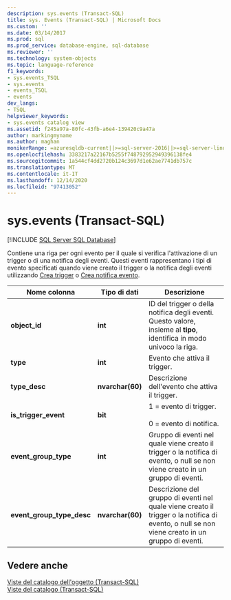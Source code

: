```yaml
---
description: sys.events (Transact-SQL)
title: sys. Events (Transact-SQL) | Microsoft Docs
ms.custom: ''
ms.date: 03/14/2017
ms.prod: sql
ms.prod_service: database-engine, sql-database
ms.reviewer: ''
ms.technology: system-objects
ms.topic: language-reference
f1_keywords:
- sys.events_TSQL
- sys.events
- events_TSQL
- events
dev_langs:
- TSQL
helpviewer_keywords:
- sys.events catalog view
ms.assetid: f245a97a-80fc-43fb-a6e4-139420c9a47a
author: markingmyname
ms.author: maghan
monikerRange: =azuresqldb-current||>=sql-server-2016||>=sql-server-linux-2017||=azuresqldb-mi-current
ms.openlocfilehash: 3383217a22167b5255f748792952949396138fe4
ms.sourcegitcommit: 1a544cf4dd2720b124c3697d1e62ae7741db757c
ms.translationtype: MT
ms.contentlocale: it-IT
ms.lasthandoff: 12/14/2020
ms.locfileid: "97413052"
---
```

# <a name="sysevents-transact-sql"></a>sys.events (Transact-SQL)
[!INCLUDE [SQL Server SQL Database](../../includes/applies-to-version/sql-asdb.md)]

  Contiene una riga per ogni evento per il quale si verifica l'attivazione di un trigger o di una notifica degli eventi. Questi eventi rappresentano i tipi di evento specificati quando viene creato il trigger o la notifica degli eventi utilizzando [Crea trigger](../../t-sql/statements/create-trigger-transact-sql.md) o [Crea notifica evento](../../t-sql/statements/create-event-notification-transact-sql.md).  
  
|Nome colonna|Tipo di dati|Descrizione|  
|-----------------|---------------|-----------------|  
|**object_id**|**int**|ID del trigger o della notifica degli eventi. Questo valore, insieme al **tipo**, identifica in modo univoco la riga.|  
|**type**|**int**|Evento che attiva il trigger.|  
|**type_desc**|**nvarchar(60)**|Descrizione dell'evento che attiva il trigger.|  
|**is_trigger_event**|**bit**|1 = evento di trigger.<br /><br /> 0 = evento di notifica.|  
|**event_group_type**|**int**|Gruppo di eventi nel quale viene creato il trigger o la notifica di evento, o null se non viene creato in un gruppo di eventi.|  
|**event_group_type_desc**|**nvarchar(60)**|Descrizione del gruppo di eventi nel quale viene creato il trigger o la notifica di evento, o null se non viene creato in un gruppo di eventi.|  
  
## <a name="see-also"></a>Vedere anche  
 [Viste del catalogo dell'oggetto &#40;Transact-SQL&#41;](../../relational-databases/system-catalog-views/object-catalog-views-transact-sql.md)   
 [Viste del catalogo &#40;Transact-SQL&#41;](../../relational-databases/system-catalog-views/catalog-views-transact-sql.md)  
  
  
